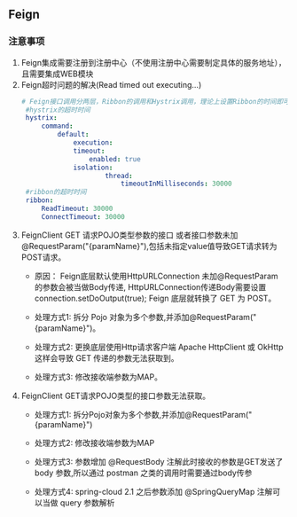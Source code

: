 ## Feign
### 注意事项
1. Feign集成需要注册到注册中心（不使用注册中心需要制定具体的服务地址），且需要集成WEB模块
2. Feign超时问题的解决(Read timed out executing...)
   ```yml
   # Feign接口调用分两层，Ribbon的调用和Hystrix调用，理论上设置Ribbon的时间即可，但是Ribbon的超时时间和Hystrix的超时时间需要结合起来，按照木桶原则最低的就是Feign的超时时间，建议最好配置超时时间一致
    #hystrix的超时时间
    hystrix:
        command:
            default:
                execution:
                timeout:
                    enabled: true
                isolation:
                        thread:
                            timeoutInMilliseconds: 30000
    #ribbon的超时时间
    ribbon:
        ReadTimeout: 30000
        ConnectTimeout: 30000
   ```
3. FeignClient GET 请求POJO类型参数的接口 或者接口参数未加@RequestParam("{paramName}"),包括未指定value值导致GET请求转为POST请求。
   * 原因： Feign底层默认使用HttpURLConnection 未加@RequestParam 的参数会被当做Body传递, HttpURLConnection传递Body需要设置 connection.setDoOutput(true); Feign 底层就转换了 GET 为 POST。
  
   * 处理方式1: 拆分 Pojo 对象为多个参数,并添加@RequestParam("{paramName}")。
   * 处理方式2: 更换底层使用Http请求客户端 Apache HttpClient 或 OkHttp 这样会导致 GET 传递的参数无法获取到。
   * 处理方式3: 修改接收端参数为MAP。
4. FeignClient GET请求POJO类型的接口参数无法获取。
   * 处理方式1: 拆分Pojo对象为多个参数,并添加@RequestParam("{paramName}")
   
   * 处理方式2: 修改接收端参数为MAP
   
   * 处理方式3: 参数增加 @RequestBody 注解此时接收的参数是GET发送了 body 参数,所以通过 postman 之类的调用时需要通过body传参

   * 处理方式4: spring-cloud 2.1 之后参数添加 @SpringQueryMap 注解可以当做 query 参数解析